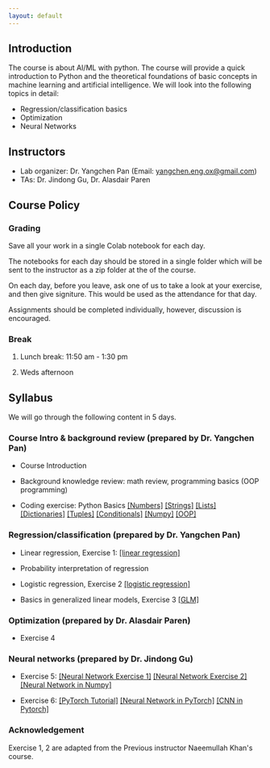 ```yaml
---
layout: default
---
```


## Introduction

The course is about AI/ML with python. The course will provide a quick introduction to Python and the theoretical foundations 
of basic concepts in machine learning and artificial intelligence. We will look into the following topics in detail: 

 - Regression/classification basics
 - Optimization
 - Neural Networks
                
## Instructors

- Lab organizer: Dr. Yangchen Pan (Email: yangchen.eng.ox@gmail.com)
- TAs: Dr. Jindong Gu, Dr. Alasdair Paren

## Course Policy

### Grading

Save all your work in a single Colab notebook for each day.

The notebooks for each day should be stored in a single folder which will be sent to the instructor as a zip folder at the of the course.

On each day, before you leave, ask one of us to take a look at your exercise, and then give signiture. This would be used as the attendance for that day.

Assignments should be completed individually, however, discussion is encouraged.

### Break

1. Lunch break: 11:50 am - 1:30 pm

2. Weds afternoon

## Syllabus

We will go through the following content in 5 days. 

### Course Intro & background review (prepared by Dr. Yangchen Pan)

- Course Introduction

- Background knowledge review: math review, programming basics (OOP programming)

- Coding exercise: Python Basics [[Numbers]](https://colab.research.google.com/drive/1_C-j_Ko4k4dd0JvXD-zIzJ3u_v4FX_Go?usp=sharing) [[Strings]](https://colab.research.google.com/drive/1Lxvgm_z3vFn7D0NTtX6fLJlRAbrm8IB8?usp=sharing) [[Lists]](https://colab.research.google.com/drive/153D37bBxnJhfxBh0T4yvemJcaDswbMey?usp=sharing)  [[Dictionaries]](https://colab.research.google.com/drive/18gJX55cKwZge3o5CyRjVuZ4jXCl9-RrO?usp=sharing)  [[Tuples]](https://colab.research.google.com/drive/1KQO0S9Y0Z8v_hDymqpRrpKRugyB2apOb?usp=sharing)  [[Conditionals]](https://colab.research.google.com/drive/1XCPvBY14y7wsdAG0yUDtkcPrVPDT9bcL?usp=sharing)  [[Numpy]](https://colab.research.google.com/drive/1CC4teplphG5o3GLbbx_6QJXMPDYZXZ9o?usp=sharing)  [[OOP]](https://colab.research.google.com/drive/1q99aO6dOzxD5Roqmb38MGOO37Jc4_MUO?usp=sharing)

### Regression/classification (prepared by Dr. Yangchen Pan)

- Linear regression, Exercise 1: [[linear regression]](https://drive.google.com/file/d/1Ru7fhHhV5uXO3bxAlgaaUTKrZNyW4Cyu/view?usp=drive_link)

- Probability interpretation of regression

- Logistic regression, Exercise 2 [[logistic regression]](https://drive.google.com/file/d/1OU3Hp0E685G3odp6-8H0Llmn9z-0Osaa/view?usp=drive_link)

- Basics in generalized linear models, Exercise 3 [[GLM]](https://drive.google.com/file/d/1c5yNViFsjBAgb1oz-NU4o6-dL3dTdQY-/view?usp=drive_link)

### Optimization (prepared by Dr. Alasdair Paren)

- Exercise 4

### Neural networks (prepared by Dr. Jindong Gu)

- Exercise 5: [[Neural Network Exercise 1]](https://colab.research.google.com/drive/1vpFJZp400wOtp0dCswn8n1uVJfM3yJdS?usp=sharing) [[Neural Network Exercise 2]](https://colab.research.google.com/drive/1OIoyrzV0j67QIyaMMBNUgWDQdC-zMc8l?usp=sharing) [[Neural Network in Numpy]](https://colab.research.google.com/drive/1R5gxgo-A6YJhgXxGQf5eLriPG2N8sTcO?usp=sharing)

- Exercise 6: [[PyTorch Tutorial]](https://colab.research.google.com/drive/1NcUdNrq0Gt3hgCssEsykgmtj8wkmGErT?usp=sharing) [[Neural Network in PyTorch]](https://colab.research.google.com/drive/1NcUdNrq0Gt3hgCssEsykgmtj8wkmGErT?usp=sharing) [[CNN in Pytorch]](https://colab.research.google.com/drive/1-rnoqtwMkOSzieo-O3vfYpRI-AG7eAf2?usp=sharing)

### Acknowledgement

Exercise 1, 2 are adapted from the Previous instructor Naeemullah Khan's course.
